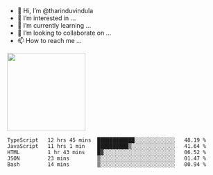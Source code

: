 - 👋 Hi, I’m @tharinduvindula
- 👀 I’m interested in ...
- 🌱 I’m currently learning ...
- 💞️ I’m looking to collaborate on ...
- 📫 How to reach me ...

<!---
tharinduvindula/tharinduvindula is a ✨ special ✨ repository because its `README.md` (this file) appears on your GitHub profile.
You can click the Preview link to take a look at your changes.
--->

<img height="180em" src="https://github-readme-stats.vercel.app/api?username=tharinduvindula&show_icons=true&hide_border=false&&count_private=true&include_all_commits=true" />


<!--START_SECTION:waka-->
```text
TypeScript   12 hrs 45 mins  ████████████░░░░░░░░░░░░░   48.19 % 
JavaScript   11 hrs 1 min    ██████████▒░░░░░░░░░░░░░░   41.64 % 
HTML         1 hr 43 mins    █▓░░░░░░░░░░░░░░░░░░░░░░░   06.52 % 
JSON         23 mins         ▒░░░░░░░░░░░░░░░░░░░░░░░░   01.47 % 
Bash         14 mins         ▒░░░░░░░░░░░░░░░░░░░░░░░░   00.94 % 
```
<!--END_SECTION:waka-->
